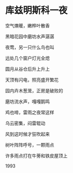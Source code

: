    

# 库兹明斯科一夜

空气燠暖，嫩桦叶散香

黑暗花园中磨坊水声潺潺

夜莺，另一只什么鸟也叫

远处几个窗户灯光全熄

圆月从谷仓后升上升上

天顶有闪电，照亮盛开繁花

园内卉木葱茏，正房是破败的

磨坊流水声，嘎嘎鹅鸣

鸡也啼，雷雨之夜常这样

乌云密集，闷雷辊动

风到这时候才狂吹起来

树叶阵阵呼号，一颗雨点

许多雨点打在牛蒡和铁皮屋顶上

1993